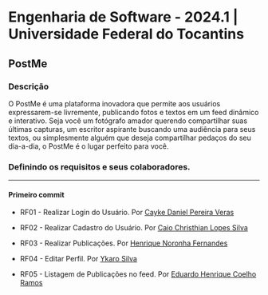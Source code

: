 # Engenharia de Software - 2024.1 | Universidade Federal do Tocantins
## PostMe
### Descrição

O PostMe é uma plataforma inovadora que permite aos usuários expressarem-se livremente, publicando fotos e textos em um feed dinâmico e interativo. Seja você um fotógrafo amador querendo compartilhar suas últimas capturas, um escritor aspirante buscando uma audiência para seus textos, ou simplesmente alguém que deseja compartilhar pedaços do seu dia-a-dia, o PostMe é o lugar perfeito para você.
### Definindo os requisitos e seus colaboradores.
---
#### Primeiro commit
- RF01 - Realizar Login do Usuário. Por [Cayke Daniel Pereira Veras](https://github.com/cayke1)

- RF02 - Realizar Cadastro do Usuário. Por [Caio Christhian Lopes Silva](https://github.com/CaioChristhian)

- RF03 - Realizar Publicações. Por [Henrique Noronha Fernandes](https://github.com/henrique-noronha)

- RF04 - Editar Perfil. Por [Ykaro Silva](https://github.com/ykarosilva)

- RF05 - Listagem de Publicações no feed. Por [Eduardo Henrique Coelho Ramos](https://github.com/KiwiProgamador)
